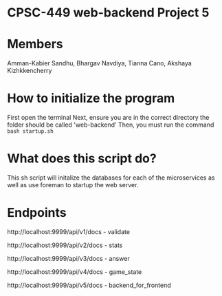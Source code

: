 # CPSC-449 web-backend Project 5

# Members

Amman-Kabier Sandhu, Bhargav Navdiya, Tianna Cano, Akshaya Kizhkkencherry

# How to initialize the program

First open the terminal
Next, ensure you are in the correct directory the folder should be called 'web-backend'
Then, you must run the command `bash startup.sh`

# What does this script do?

This sh script will initalize the databases for each of the microservices as well as use foreman to startup the web server.

# Endpoints

http://localhost:9999/api/v1/docs - validate

http://localhost:9999/api/v2/docs - stats

http://localhost:9999/api/v3/docs - answer

http://localhost:9999/api/v4/docs - game_state

http://localhost:9999/api/v5/docs - backend_for_frontend
